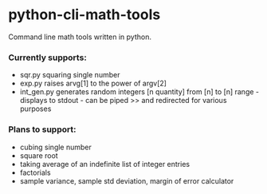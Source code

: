 # python-cli-math-tools
Command line math tools written in python. 



### Currently supports:

- sqr.py squaring single number
- exp.py raises arvg[1] to the power of argv[2]
- int_gen.py generates random integers [n quantity] from [n] to [n] range - displays to stdout - can be piped >> and redirected for various purposes





### Plans to support:

- cubing single number
- square root
- taking average of an indefinite list of integer entries
- factorials
- sample variance, sample std deviation, margin of error calculator








